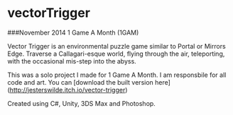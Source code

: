 # vectorTrigger
###November 2014 1 Game A Month (1GAM)

Vector Trigger is an environmental puzzle game similar to Portal or Mirrors Edge. Traverse a Callagari-esque world, flying through the air, teleporting, with the occasional mis-step into the abyss.

This was a solo project I made for 1 Game A  Month. I am responsbile for all code and art. You can [download the built version here] (http://jesterswilde.itch.io/vector-trigger)

Created using C#, Unity, 3DS Max and Photoshop. 

